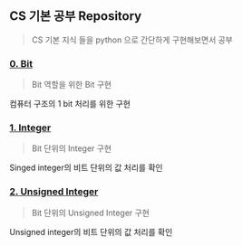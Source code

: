 ## CS 기본 공부 Repository
> CS 기본 지식 들을 python 으로 간단하게 구현해보면서 공부

### [0. Bit][bit]
> Bit 역할을 위한 Bit 구현

컴퓨터 구조의 1 bit 처리를 위한 구현

### [1. Integer][integer]
> Bit 단위의 Integer 구현

Singed integer의 비트 단위의 값 처리를 확인

### [2. Unsigned Integer][unsigned_integer]
> Bit 단위의 Unsigned Integer 구현

Unsigned integer의 비트 단위의 값 처리를 확인


[bit]: ./bit/README.md
[integer]: ./integer/README.md
[unsigned_integer]: ./unsigned_integer/README.md

